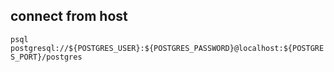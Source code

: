 ## connect from host
`psql postgresql://${POSTGRES_USER}:${POSTGRES_PASSWORD}@localhost:${POSTGRES_PORT}/postgres`